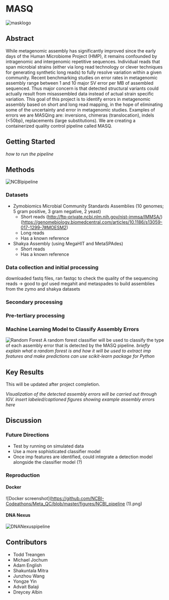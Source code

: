 # MASQ
![masklogo](https://github.com/NCBI-Codeathons/Meta_QC/blob/master/figures/mask_logo.jpg)

## Abstract
While metagenomic assembly has significantly improved since the early days of the Human Microbiome Project (HMP), it remains confounded by intragenomic and intergenomic repetitive sequences. Individual reads that span microbial strains (either via long read technology or clever techniques for generating synthetic long reads) to fully resolve variation within a given community. Recent benchmarking studies on error rates in metagenomic assembly range between 1 and 10 major SV error per MB of assembled sequenced. Thus major concern is that detected structural variants could actually result from misassembled data instead of actual strain specific variation. This goal of this project is to identify errors in metagenomic assembly based on short and long read mapping, in the hope of eliminating some of the uncertainty and error in metagenomic studies. Examples of errors we are MASQing are: inversions, chimeras (translocation), indels (<50bp), replacements (large substitutions). We are creating a containerized quality control pipeline called MASQ.

## Getting Started
*how to run the pipeline*

## Methods
![NCBIpipeline](https://github.com/NCBI-Codeathons/Meta_QC/blob/master/figures/NCBI_pipe.png)

### Datasets
+ Zymobiomics Microbial Community Standards Assemblies (10 genomes; 5 gram positive, 3 gram negative, 2 yeast)
  + Short reads 
  (http://ftp-private.ncbi.nlm.nih.gov/nist-immsa/IMMSA/)
  (https://genomebiology.biomedcentral.com/articles/10.1186/s13059-017-1299-7#MOESM2)
  + Long reads 
  + Has a known reference
+ Shakya Assembly (using MegaHIT and MetaSPAdes)
  + Short reads
  + Has a known reference

### Data collection and initial processing
downloaded fastq files, ran fastqc to check the quality of the sequencing reads -> good to go!
used megahit and metaspades to build assemblies from the zymo and shakya datasets

### Secondary processing

### Pre-tertiary processing


### Machine Learning Model to Classify Assembly Errors
![Random Forest](https://github.com/NCBI-Codeathons/Meta_QC/blob/master/figures/NCBI_hackathon.jpg)
A random forest classifier will be used to classify the type of each assembly error that is detected by the MASQ pipeline. 
*briefly explain what a random forest is and how it will be used to extract imp features and make predictions*
*can use scikit-learn package for Python*

## Key Results
This will be updated after project completion.

*Visualization of the detected assembly errors will be carried out through IGV.*
*insert labeled/captioned figures showing example assembly errors here*

## Discussion 
### Future Directions
+ Test by running on simulated data
+ Use a more sophisticated classifier model
+ Once imp features are identified, could integrate a detection model alongside the classifier model (?)

### Reproduction
#### Docker
![Docker screenshot](https://github.com/NCBI-Codeathons/Meta_QC/blob/master/figures/NCBI_pipeline (1).png)

#### DNA Nexus
![DNANexuspipeline](https://github.com/NCBI-Codeathons/Meta_QC/blob/master/figures/image.png)

## Contributors
+ Todd Treangen 
+ Michael Jochum
+ Adam English
+ Shakuntala Mitra
+ Junzhou Wang
+ Yongze Yin
+ Advait Balaji
+ Dreycey Albin
